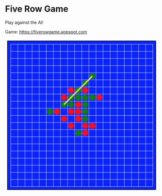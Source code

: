 # Five Row Game
Play against the AI!

Game: https://fiverowgame.appspot.com

![game](https://github.com/kavai77/fiverowgame/blob/master/src/main/webapp/FiveRowGame.jpeg)
